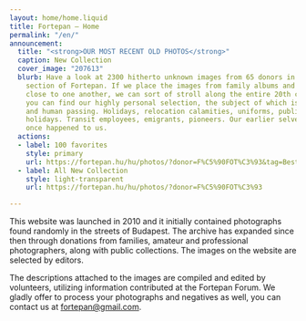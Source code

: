 ```yaml
---
layout: home/home.liquid
title: Fortepan — Home
permalink: "/en/"
announcement:
  title: "<strong>OUR MOST RECENT OLD PHOTOS</strong>"
  caption: New Collection
  cover_image: "207613"
  blurb: Have a look at 2300 hitherto unknown images from 65 donors in the “Fresh”
    section of Fortepan. If we place the images from family albums and negative rolls
    close to one another, we can sort of stroll along the entire 20th century. Here
    you can find our highly personal selection, the subject of which is human being
    and human passing. Holidays, relocation calamities, uniforms, public and private
    holidays. Transit employees, emigrants, pioneers. Our earlier selves – all this
    once happened to us.
  actions:
  - label: 100 favorites
    style: primary
    url: https://fortepan.hu/hu/photos/?donor=F%C5%90FOT%C3%93&tag=Best%20of
  - label: All New Collection
    style: light-transparent
    url: https://fortepan.hu/hu/photos/?donor=F%C5%90FOT%C3%93

---
```

This website was launched in 2010 and it initially contained photographs found randomly in the streets of Budapest. The archive has expanded since then through donations from families, amateur and professional photographers, along with public collections. The images on the website are selected by editors.

The descriptions attached to the images are compiled and edited by volunteers, utilizing information contributed at the Fortepan Forum. We gladly offer to process your photographs and negatives as well, you can contact us at [fortepan@gmail.com](mailto:fortepan@gmail.com).